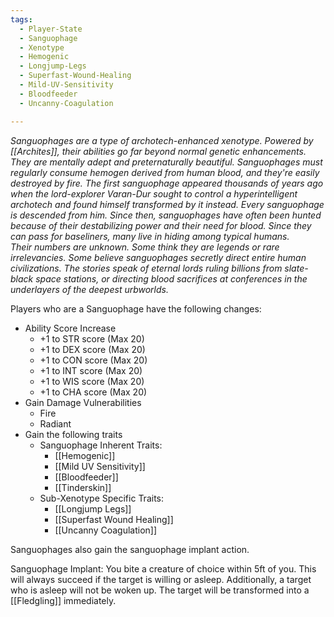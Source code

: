 ```yaml
---
tags:
  - Player-State
  - Sanguophage
  - Xenotype
  - Hemogenic
  - Longjump-Legs
  - Superfast-Wound-Healing
  - Mild-UV-Sensitivity
  - Bloodfeeder
  - Uncanny-Coagulation

---
```

*Sanguophages are a type of archotech-enhanced xenotype. Powered by [[Archites]], their abilities go far beyond normal genetic enhancements. They are mentally adept and preternaturally beautiful. Sanguophages must regularly consume hemogen derived from human blood, and they're easily destroyed by fire.
The first sanguophage appeared thousands of years ago when the lord-explorer Varan-Dur sought to control a hyperintelligent archotech and found himself transformed by it instead. Every sanguophage is descended from him. Since then, sanguophages have often been hunted because of their destabilizing power and their need for blood. Since they can pass for baseliners, many live in hiding among typical humans.  
Their numbers are unknown. Some think they are legends or rare irrelevancies. Some believe sanguophages secretly direct entire human civilizations. The stories speak of eternal lords ruling billions from slate-black space stations, or directing blood sacrifices at conferences in the underlayers of the deepest urbworlds.*

Players who are a Sanguophage have the following changes:
* Ability Score Increase
	* +1 to STR score (Max 20)
	* +1 to DEX score (Max 20)
	* +1 to CON score (Max 20)
	* +1 to INT score (Max 20)
	* +1 to WIS score (Max 20)
	* +1 to CHA score (Max 20)
* Gain Damage Vulnerabilities
	* Fire
	* Radiant
* Gain the following traits
	* Sanguophage Inherent Traits:
		* [[Hemogenic]]
		* [[Mild UV Sensitivity]]
		* [[Bloodfeeder]]
		* [[Tinderskin]]
	* Sub-Xenotype Specific Traits:
		* [[Longjump Legs]]
		* [[Superfast Wound Healing]]
		* [[Uncanny Coagulation]]


Sanguophages also gain the sanguophage implant action.

Sanguophage Implant:
You bite a creature of choice within 5ft of you. This will always succeed if the target is willing or asleep. Additionally, a target who is asleep will not be woken up. The target will be transformed into a [[Fledgling]] immediately.